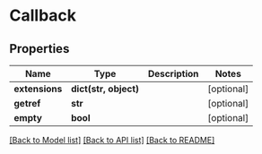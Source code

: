 # Callback

## Properties
Name | Type | Description | Notes
------------ | ------------- | ------------- | -------------
**extensions** | **dict(str, object)** |  | [optional] 
**getref** | **str** |  | [optional] 
**empty** | **bool** |  | [optional] 

[[Back to Model list]](../README.md#documentation-for-models) [[Back to API list]](../README.md#documentation-for-api-endpoints) [[Back to README]](../README.md)


